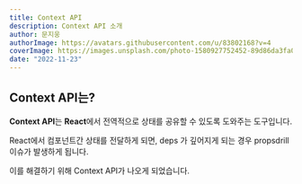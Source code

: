 ```yaml
---
title: Context API
description: Context API 소개
author: 문지웅
authorImage: https://avatars.githubusercontent.com/u/83802168?v=4
coverImage: https://images.unsplash.com/photo-1580927752452-89d86da3fa0a?ixlib=rb-1.2.1&ixid=MnwxMjA3fDB8MHxwaG90by1wYWdlfHx8fGVufDB8fHx8&auto=format&fit=crop&w=1540&q=50
date: "2022-11-23"
---
```


## Context API는?

**Context API**는 **React**에서 전역적으로 상태를 공유할 수 있도록 도와주는 도구입니다.

React에서 컴포넌트간 상태를 전달하게 되면, deps 가 깊어지게 되는 경우 propsdrill 이슈가 발생하게 됩니다.

이를 해결하기 위해 Context API가 나오게 되었습니다.
